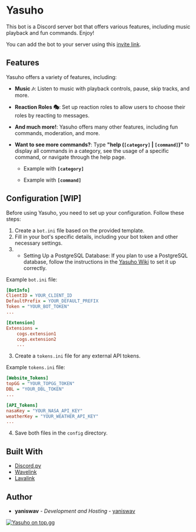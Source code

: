 # Yasuho

This bot is a Discord server bot that offers various features, including music playback and fun commands. Enjoy!

You can add the bot to your server using this [invite link](https://invite.yasuho.xyz).

## Features

Yasuho offers a variety of features, including:

- **Music 🎶**: Listen to music with playback controls, pause, skip tracks, and more.

- **Reaction Roles 🎭**: Set up reaction roles to allow users to choose their roles by reacting to messages.

- **And much more!**: Yasuho offers many other features, including fun commands, moderation, and more.

- **Want to see more commands?**: Type **"help (`[category]` | `[command]`)"** to display all commands in a category, see the usage of a specific command, or navigate through the help page.

  - Example with **`[category]`**
  
  - Example with **`[command]`**

## Configuration [WIP]

Before using Yasuho, you need to set up your configuration. Follow these steps:

1. Create a `bot.ini` file based on the provided template.
2. Fill in your bot's specific details, including your bot token and other necessary settings.
3. - Setting Up a PostgreSQL Database: If you plan to use a PostgreSQL database, follow the instructions in the [Yasuho Wiki](https://github.com/yaniswav/Yasuho/wiki/Setting-Up-a-PostgreSQL-Database) to set it up correctly.

Example `bot.ini` file:

```ini
[BotInfo]
ClientID = YOUR_CLIENT_ID
DefaultPrefix = YOUR_DEFAULT_PREFIX
Token = "YOUR_BOT_TOKEN"
...

[Extension]
Extensions = 
    cogs.extension1
    cogs.extension2
    ...
```

3. Create a `tokens.ini` file for any external API tokens.

Example `tokens.ini` file:

```ini
[Website_Tokens]
topGG = "YOUR_TOPGG_TOKEN"
DBL = "YOUR_DBL_TOKEN"
...

[API_Tokens]
nasaKey = "YOUR_NASA_API_KEY"
weatherKey = "YOUR_WEATHER_API_KEY"
...
```

4. Save both files in the `config` directory.

## Built With

* [Discord.py](https://github.com/Rapptz/discord.py)
* [Wavelink](https://github.com/PythonistaGuild/Wavelink/)
* [Lavalink](https://github.com/Frederikam/Lavalink)

## Author

* **yaniswav** - _Development and Hosting_ - [yaniswav](https://github.com/yaniswav)

[![Yasuho on top.gg](https://top.gg/api/widget/498580306773934081.svg)](https://top.gg/bot/498580306773934081)